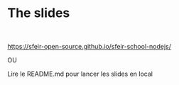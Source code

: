 # The slides

<br />

https://sfeir-open-source.github.io/sfeir-school-nodejs/<!-- .element: class="center" -->

OU<!-- .element: class="center" -->

Lire le README.md pour lancer les slides en local<!-- .element: class="center" -->
